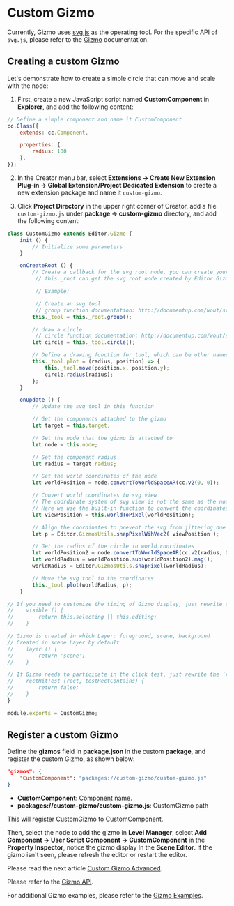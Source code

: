 # Custom Gizmo

Currently, Gizmo uses [svg.js](http://svgjs.com/) as the operating tool. For the specific API of `svg.js`, please refer to the [Gizmo](http://documentup.com/wout/svg.js) documentation.

## Creating a custom Gizmo

Let's demonstrate how to create a simple circle that can move and scale with the node:

1. First, create a new JavaScript script named **CustomComponent** in **Explorer**, and add the following content:

```javascript
// Define a simple component and name it CustomComponent
cc.Class({
    extends: cc.Component,

    properties: {
        radius: 100
    },
});
```

2. In the Creator menu bar, select **Extensions -> Create New Extension Plug-in -> Global Extension/Project Dedicated Extension** to create a new extension package and name it `custom-gizmo`.

3. Click **Project Directory** in the upper right corner of Creator, add a file `custom-gizmo.js` under **package -> custom-gizmo** directory, and add the following content:

```javascript
class CustomGizmo extends Editor.Gizmo {
    init () {
        // Initialize some parameters
    }

    onCreateRoot () {
        // Create a callback for the svg root node, you can create your svg tool here
         // this._root can get the svg root node created by Editor.Gizmo

         // Example:

         // Create an svg tool
         // group function documentation: http://documentup.com/wout/svg.js#groups
        this._tool = this._root.group();

        // draw a circle
         // circle function documentation: http://documentup.com/wout/svg.js#circle
        let circle = this._tool.circle();

        // Define a drawing function for tool, which can be other names
        this._tool.plot = (radius, position) => {
            this._tool.move(position.x, position.y);
            circle.radius(radius);
        };
    }

    onUpdate () {
        // Update the svg tool in this function

        // Get the components attached to the gizmo
        let target = this.target;

        // Get the node that the gizmo is attached to
        let node = this.node;

        // Get the component radius
        let radius = target.radius;

        // Get the world coordinates of the node
        let worldPosition = node.convertToWorldSpaceAR(cc.v2(0, 0));

        // Convert world coordinates to svg view
        // The coordinate system of svg view is not the same as the node coordinate system,
        // Here we use the built-in function to convert the coordinates
        let viewPosition = this.worldToPixel(worldPosition);

        // Align the coordinates to prevent the svg from jittering due to accuracy issues
        let p = Editor.GizmosUtils.snapPixelWihVec2( viewPosition );

        // Get the radius of the circle in world coordinates
        let worldPosition2 = node.convertToWorldSpaceAR(cc.v2(radius, 0));
        let worldRadius = worldPosition.sub(worldPosition2).mag();
        worldRadius = Editor.GizmosUtils.snapPixel(worldRadius);

        // Move the svg tool to the coordinates
        this._tool.plot(worldRadius, p);
    }

// If you need to customize the timing of Gizmo display, just rewrite the 'visible' function
//    visible () {
//        return this.selecting || this.editing;
//    }

// Gizmo is created in which Layer: foreground, scene, background
// Created in scene Layer by default
//    layer () {
//        return 'scene';
//    }

// If Gizmo needs to participate in the click test, just rewrite the ’rectHitTest‘ function
//    rectHitTest (rect, testRectContains) {
//        return false;
//    }
}

module.exports = CustomGizmo;
```

## Register a custom Gizmo

Define the **gizmos** field in **package.json** in the custom **package**, and register the custom Gizmo, as shown below:

```json
"gizmos": {
    "CustomComponent": "packages://custom-gizmo/custom-gizmo.js"
}
```

- **CustomComponent**: Component name.
- **packages://custom-gizmo/custom-gizmo.js**: CustomGizmo path

This will register CustomGizmo to CustomComponent.

Then, select the node to add the gizmo in **Level Manager**, select **Add Component -> User Script Component -> CustomComponent** in the **Property Inspector**, notice the gizmo display In the **Scene Editor**. If the gizmo isn't seen, please refresh the editor or restart the editor.

Please read the next article [Custom Gizmo Advanced](custom-gizmo-advance.md).

Please refer to the [Gizmo API](api/editor-framework/renderer/gizmo.md).

For additional Gizmo examples, please refer to the [Gizmo Examples](https://github.com/2youyou2/gizmo-example).

